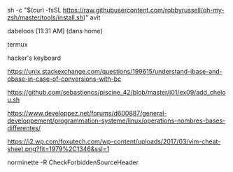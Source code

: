 sh -c "$(curl -fsSL https://raw.githubusercontent.com/robbyrussell/oh-my-zsh/master/tools/install.sh)"
avit

dabeloos [11:31 AM]
(dans home)



termux


hacker's keyboard

https://unix.stackexchange.com/questions/199615/understand-ibase-and-obase-in-case-of-conversions-with-bc


https://github.com/sebastiencs/piscine_42/blob/master/j01/ex09/add_chelou.sh


https://www.developpez.net/forums/d600887/general-developpement/programmation-systeme/linux/operations-nombres-bases-differentes/


https://i2.wp.com/foxutech.com/wp-content/uploads/2017/03/vim-cheat-sheet.png?fit=1979%2C1346&ssl=1





norminette -R CheckForbiddenSourceHeader
